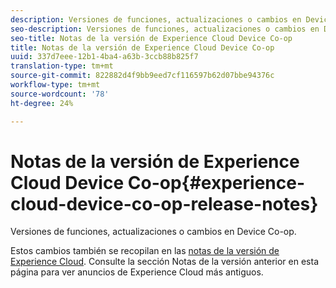 ```yaml
---
description: Versiones de funciones, actualizaciones o cambios en Device Co-op.
seo-description: Versiones de funciones, actualizaciones o cambios en Device Co-op.
seo-title: Notas de la versión de Experience Cloud Device Co-op
title: Notas de la versión de Experience Cloud Device Co-op
uuid: 337d7eee-12b1-4ba4-a63b-3ccb88b825f7
translation-type: tm+mt
source-git-commit: 822882d4f9bb9eed7cf116597b62d07bbe94376c
workflow-type: tm+mt
source-wordcount: '78'
ht-degree: 24%

---
```



# Notas de la versión de Experience Cloud Device Co-op{#experience-cloud-device-co-op-release-notes}

Versiones de funciones, actualizaciones o cambios en Device Co-op.

Estos cambios también se recopilan en las [notas de la versión de Experience Cloud](https://docs.adobe.com/content/help/es-ES/release-notes/experience-cloud/current.html). Consulte la sección Notas de la versión anterior en esta página para ver anuncios de Experience Cloud más antiguos.
